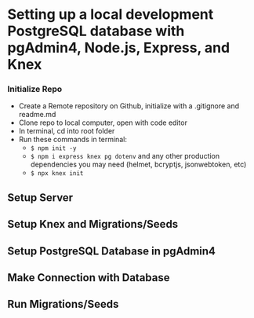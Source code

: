 # Setting up a local development PostgreSQL database with pgAdmin4, Node.js, Express, and Knex #

### Initialize Repo
* Create a Remote repository on Github, initialize with a .gitignore and readme.md
* Clone repo to local computer, open with code editor
* In terminal, cd into root folder
* Run these commands in terminal:
  * `$ npm init -y`
  * `$ npm i express knex pg dotenv` and any other production dependencies you may need (helmet, bcryptjs, jsonwebtoken, etc)
  * `$ npx knex init`
  
## Setup Server

## Setup Knex and Migrations/Seeds

## Setup PostgreSQL Database in pgAdmin4

## Make Connection with Database

## Run Migrations/Seeds
